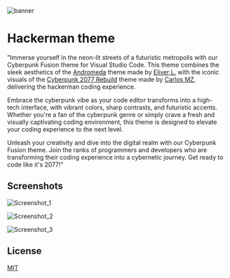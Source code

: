![banner](https://github.com/mvacoimbra/mr-hackerman-theme/assets/118813380/37d337c5-3277-4614-b0f7-23893da99b9e)

# Hackerman theme

<!-- i've been wondering on how could i combine my favorite themes in vs code and turn then into a new one, so after watching a video made by <a href="https://github.com/thecodercoder" target="blank">thecodercoder</a> i've made my very first color theme. This theme was made combining my personal favorites Andromeda made by Eliver L. and Cyberpunk 2077 rebuild made by Carlos MZ. -->

"Immerse yourself in the neon-lit streets of a futuristic metropolis with our Cyberpunk Fusion theme for Visual Studio Code. This theme combines the sleek aesthetics of the [Andromeda](https://marketplace.visualstudio.com/items?itemName=EliverLara.andromeda) theme made by [Eliver L.](https://github.com/EliverLara) with the iconic visuals of the [Cyberpunk 2077 Rebuild](https://marketplace.visualstudio.com/items?itemName=Carlos18mz.cyberpunk-2077-rebuild) theme made by [Carlos MZ](https://github.com/carlos18mz), delivering the hackerman coding experience.

Embrace the cyberpunk vibe as your code editor transforms into a high-tech interface, with vibrant colors, sharp contrasts, and futuristic accents. Whether you're a fan of the cyberpunk genre or simply crave a fresh and visually captivating coding environment, this theme is designed to elevate your coding experience to the next level.

Unleash your creativity and dive into the digital realm with our Cyberpunk Fusion theme. Join the ranks of programmers and developers who are transforming their coding experience into a cybernetic journey. Get ready to code like it's 2077!"

## Screenshots

![Screenshot_1](https://github.com/mvacoimbra/mr-hackerman-theme/assets/118813380/b9b9f92c-a0e3-4618-bc8c-de1999330408)

![Screenshot_2](https://github.com/mvacoimbra/mr-hackerman-theme/assets/118813380/c516d99f-8743-4c83-90c8-7d578cc3a34b)

![Screenshot_3](https://github.com/mvacoimbra/mr-hackerman-theme/assets/118813380/25202bff-17c7-4f79-81bb-8b4d34b7c6d6)

## License

[MIT](https://github.com/mvacoimbra/mr-hackerman-theme/blob/main/LICENSE.md)
